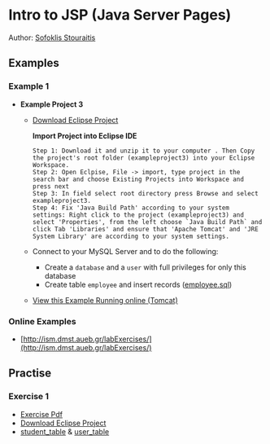# Intro to JSP (Java Server Pages)

Author: [Sofoklis Stouraitis](mailto:sofos@aueb.gr)


## Examples

### Example 1

* **Example Project 3**
  * [Download Eclipse Project](examples/exampleproject3.zip)

    **Import Project into Eclipse IDE**

    ```
    Step 1: Download it and unzip it to your computer . Then Copy the project's root folder (exampleproject3) into your Eclipse Workspace.
    Step 2: Open Eclpise, File -> import, type project in the search bar and choose Existing Projects into Workspace and press next
    Step 3: In field select root directory press Browse and select exampleproject3.
    Step 4: Fix 'Java Build Path' according to your system settings: Right click to the project (exampleproject3) and select 'Properties', from the left choose `Java Build Path` and click Tab 'Libraries' and ensure that 'Apache Tomcat' and 'JRE System Library' are according to your system settings.
    ```

  * Connect to your MySQL Server and to do the following:
    * Create a `database` and a `user` with full privileges for only this database
    * Create table `employee` and insert records ([employee.sql](examples/employee.sql))
  * [View this Example Running online (Tomcat)](http://orfeas.dmst.aueb.gr/exampleproject3/search.jsp)

### Online Examples

* [http://ism.dmst.aueb.gr/labExercises/](http://ism.dmst.aueb.gr/labExercises/)


## Practise

### Exercise 1


* [Exercise Pdf](exercises/jsp_exercise1.pdf)
* [Download Eclipse Project](exercises/bootcamp2-project-4.zip)
* [student_table](exercises/student_table.sql) & [user_table](exercises/user_table.sql)



